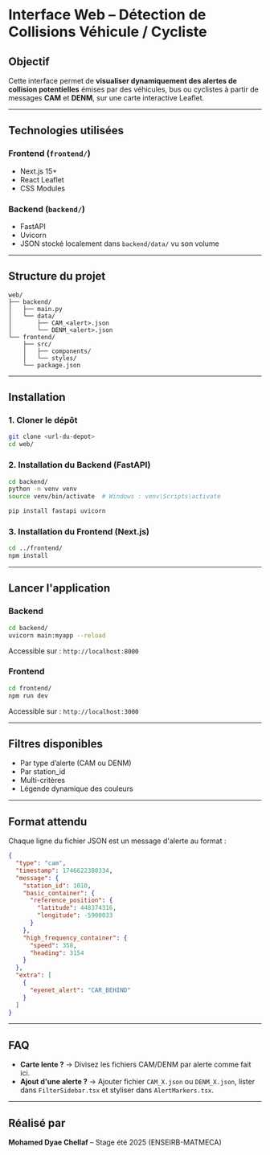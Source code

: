 # Interface Web – Détection de Collisions Véhicule / Cycliste

## Objectif

Cette interface permet de **visualiser dynamiquement des alertes de collision potentielles** émises par des véhicules, bus ou cyclistes à partir de messages **CAM** et **DENM**, sur une carte interactive Leaflet.

---

## Technologies utilisées

### Frontend (`frontend/`)
- Next.js 15+
- React Leaflet
- CSS Modules

### Backend (`backend/`)
- FastAPI
- Uvicorn
- JSON stocké localement dans `backend/data/` vu son volume

---

## Structure du projet

```
web/
├── backend/
│   ├── main.py
│   └── data/
│       ├── CAM_<alert>.json
│       └── DENM_<alert>.json
└── frontend/
    ├── src/
    │   ├── components/
    │   └── styles/
    └── package.json
```

---

## Installation

### 1. Cloner le dépôt

```bash
git clone <url-du-depot>
cd web/
```

### 2. Installation du Backend (FastAPI)

```bash
cd backend/
python -m venv venv
source venv/bin/activate  # Windows : venv\Scripts\activate

pip install fastapi uvicorn
```

### 3. Installation du Frontend (Next.js)

```bash
cd ../frontend/
npm install
```

---

## Lancer l'application

### Backend

```bash
cd backend/
uvicorn main:myapp --reload
```

Accessible sur : `http://localhost:8000`

### Frontend

```bash
cd frontend/
npm run dev
```

Accessible sur : `http://localhost:3000`

---

## Filtres disponibles

- Par type d’alerte (CAM ou DENM)
- Par station_id
- Multi-critères
- Légende dynamique des couleurs

---

## Format attendu

Chaque ligne du fichier JSON est un message d'alerte au format :

```json
{
  "type": "cam",
  "timestamp": 1746622380334,
  "message": {
    "station_id": 1010,
    "basic_container": {
      "reference_position": {
        "latitude": 448374316,
        "longitude": -5900033
      }
    },
    "high_frequency_container": {
      "speed": 358,
      "heading": 3154
    }
  },
  "extra": [
    {
      "eyenet_alert": "CAR_BEHIND"
    }
  ]
}
```

---

## FAQ

- **Carte lente ?** → Divisez les fichiers CAM/DENM par alerte comme fait ici.
- **Ajout d'une alerte ?** → Ajouter fichier `CAM_X.json` ou `DENM_X.json`, lister dans `FilterSidebar.tsx` et styliser dans `AlertMarkers.tsx`.

---

## Réalisé par

**Mohamed Dyae Chellaf** – Stage été 2025 (ENSEIRB-MATMECA)